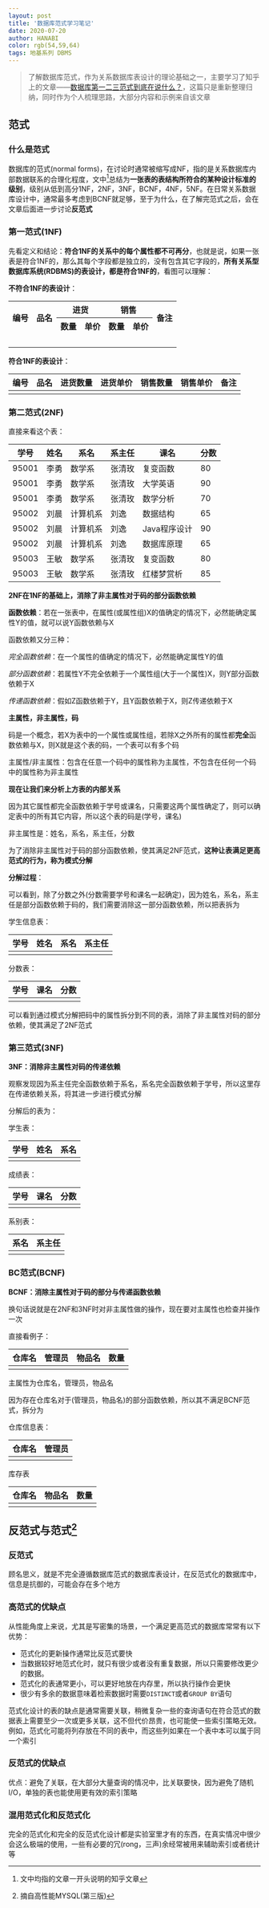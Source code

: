 ```yaml
---
layout: post
title: '数据库范式学习笔记'
date: 2020-07-20
author: HANABI
color: rgb(54,59,64)
tags: 地基系列 DBMS
---
```


> 了解数据库范式，作为关系数据库表设计的理论基础之一，主要学习了知乎上的文章——[数据库第一二三范式到底在说什么？](https://zhuanlan.zhihu.com/p/20028672)，这篇只是重新整理归纳，同时作为个人梳理思路，大部分内容和示例来自该文章

## 范式

### 什么是范式

数据库的范式(normal forms)，在讨论时通常被缩写成NF，指的是关系数据库内部数据联系的合理化程度，文中[^1]总结为**一张表的表结构所符合的某种设计标准的级别**，级别从低到高分1NF，2NF，3NF，BCNF，4NF，5NF。在日常关系数据库设计中，通常最多考虑到BCNF就足够，至于为什么，在了解完范式之后，会在文章后面进一步讨论**反范式**

### 第一范式(1NF)

先看定义和结论：**符合1NF的关系中的每个属性都不可再分**，也就是说，如果一张表是符合1NF的，那么其每个字段都是独立的，没有包含其它字段的，**所有关系型数据库系统(RDBMS)的表设计，都是符合1NF的**，看图可以理解：

**不符合1NF的表设计**：

<table>
    <tr>
        <th rowspan="2">编号</th>
        <th rowspan="2">品名</th>
        <th colspan="2">进货</th>
        <th colspan="2">销售</th>
        <th rowspan="2">备注</th>
    </tr>
    <tr>
        <th>数量</th>
        <th>单价</th>
        <th>数量</th>
        <th>单价</th>
    </tr>
    <tr>
        <td>&nbsp;</td>
        <td></td>
        <td></td>
        <td></td>
        <td></td>
        <td></td>
        <td></td>
    </tr>
</table>

**符合1NF的表设计**：

| 编号 | 品名 | 进货数量 | 进货单价 | 销售数量 | 销售单价 | 备注 |
| ---- | ---- | -------- | -------- | -------- | -------- | ---- |
|      |      |          |          |          |          |      |

### 第二范式(2NF)

直接来看这个表：

| 学号  | 姓名 | 系名     | 系主任 | 课名         | 分数 |
| ----- | ---- | -------- | ------ | ------------ | ---- |
| 95001 | 李勇 | 数学系   | 张清玫 | 复变函数     | 80   |
| 95001 | 李勇 | 数学系   | 张清玫 | 大学英语     | 90   |
| 95001 | 李勇 | 数学系   | 张清玫 | 数学分析     | 70   |
| 95002 | 刘晨 | 计算机系 | 刘逸   | 数据结构     | 65   |
| 95002 | 刘晨 | 计算机系 | 刘逸   | Java程序设计 | 90   |
| 95002 | 刘晨 | 计算机系 | 刘逸   | 数据库原理   | 65   |
| 95003 | 王敏 | 数学系   | 张清玫 | 复变函数     | 80   |
| 95003 | 王敏 | 数学系   | 张清玫 | 红楼梦赏析   | 85   |

**2NF在1NF的基础上，消除了非主属性对于码的部分函数依赖**



**函数依赖**：若在一张表中，在属性(或属性组)X的值确定的情况下，必然能确定属性Y的值，就可以说Y函数依赖与X

函数依赖又分三种：

*完全函数依赖*：在一个属性的值确定的情况下，必然能确定属性Y的值

*部分函数依赖*：若属性Y不完全依赖于一个属性组(大于一个属性)X，则Y部分函数依赖于X

*传递函数依赖*：假如Z函数依赖于Y，且Y函数依赖于X，则Z传递依赖于X



**主属性，非主属性，码**

码是一个概念，若X为表中的一个属性或属性组，若除X之外所有的属性都**完全**函数依赖与X，则X就是这个表的码，一个表可以有多个码

主属性/非主属性：包含在任意一个码中的属性称为主属性，不包含在任何一个码中的属性称为非主属性



**现在让我们来分析上方表的内部关系**

因为其它属性都完全函数依赖于学号或课名，只需要这两个属性确定了，则可以确定表中的所有其它内容，所以这个表的码是(学号，课名)

非主属性是：姓名，系名，系主任，分数

为了消除非主属性对于码的部分函数依赖，使其满足2NF范式，**这种让表满足更高范式的行为，称为模式分解**



**分解过程**：

可以看到，除了分数之外(分数需要学号和课名一起确定)，因为姓名，系名，系主任是部分函数依赖于码的，我们需要消除这一部分函数依赖，所以把表拆为



学生信息表：

| 学号 | 姓名 | 系名 | 系主任 |
| ---- | ---- | ---- | ------ |
|      |      |      |        |

分数表：

| 学号 | 课名 | 分数 |
| ---- | ---- | ---- |
|      |      |      |



可以看到通过模式分解把码中的属性拆分到不同的表，消除了非主属性对码的部分依赖，使其满足了2NF范式

### 第三范式(3NF)

**3NF：消除非主属性对码的传递依赖**

观察发现因为系主任完全函数依赖于系名，系名完全函数依赖于学号，所以这里存在传递依赖关系，将其进一步进行模式分解

分解后的表为：

学生表：

| 学号 | 姓名 | 系名 |
| ---- | ---- | ---- |
|      |      |      |



成绩表：

| 学号 | 课名 | 分数 |
| ---- | ---- | ---- |
|      |      |      |



系别表：

| 系名 | 系主任 |
| ---- | ------ |
|      |        |



### BC范式(BCNF)

**BCNF：消除主属性对于码的部分与传递函数依赖**

换句话说就是在2NF和3NF时对非主属性做的操作，现在要对主属性也检查并操作一次

直接看例子：

| 仓库名 | 管理员 | 物品名 | 数量 |
| ------ | ------ | ------ | ---- |
|        |        |        |      |

主属性为仓库名，管理员，物品名

因为存在仓库名对于(管理员，物品名)的部分函数依赖，所以其不满足BCNF范式，拆分为

仓库信息表：

| 仓库名 | 管理员 |
| ------ | ------ |
|        |        |

库存表

| 仓库名 | 物品名 | 数量 |
| ------ | ------ | ---- |
|        |        |      |



## 反范式与范式[^2]

### 反范式

顾名思义，就是不完全遵循数据库范式的数据库表设计，在反范式化的数据库中，信息是抗御的，可能会存在多个地方

### 高范式的优缺点

从性能角度上来说，尤其是写密集的场景，一个满足更高范式的数据库常常有以下优势：

- 范式化的更新操作通常比反范式要快
- 当数据较好地范式化时，就只有很少或者没有重复数据，所以只需要修改更少的数据。
- 范式化的表通常更小，可以更好地放在内存里，所以执行操作会更快
- 很少有多余的数据意味着检索数据时需要`DISTINCT`或者`GROUP BY`语句


范式化设计的表的缺点是通常需要关联，稍微复杂一些的查询语句在符合范式的数据表上需要至少一次或更多关联，这不但代价昂贵，也可能使一些索引策略无效。例如，范式化可能将列存放在不同的表中，而这些列如果在一个表中本可以属于同一个索引



### 反范式的优缺点

优点：避免了关联，在大部分大量查询的情况中，比关联要快，因为避免了随机I/O，单独的表也能使用更有效的索引策略

### 混用范式化和反范式化

完全的范式化和完全的反范式化设计都是实验室里才有的东西，在真实情况中很少会这么极端的使用，一些有必要的冗(rong，三声)余经常被用来辅助索引或者统计等


[^1]:文中均指的文章一开头说明的知乎文章
[^2]:摘自高性能MYSQL(第三版)